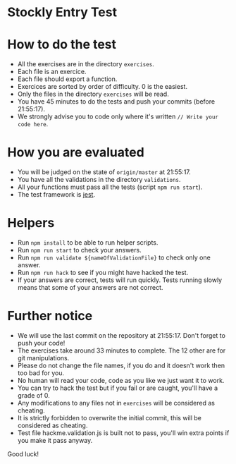 # Stockly Entry Test

# How to do the test

 - All the exercises are in the directory `exercises`.
 - Each file is an exercice.
 - Each file should export a function.
 - Exercices are sorted by order of difficulty. 0 is the easiest.
 - Only the files in the directory `exercises` will be read.
 - You have 45 minutes to do the tests and push your commits (before 21:55:17).
 - We strongly advise you to code only where it's written `// Write your code here`.

# How you are evaluated

 - You will be judged on the state of `origin/master` at 21:55:17.
 - You have all the validations in the directory `validations`.
 - All your functions must pass all the tests (script `npm run start`).
 - The test framework is [jest](https://jestjs.io/).

# Helpers

 - Run `npm install` to be able to run helper scripts.
 - Run `npm run start` to check your answers.
 - Run `npm run validate ${nameOfValidationFile}` to check only one answer.
 - Run `npm run hack` to see if you might have hacked the test.
 - If your answers are correct, tests will run quickly. Tests running slowly means that some of your answers are not correct.

# Further notice

 - We will use the last commit on the repository at 21:55:17. Don't forget to push your code!
 - The exercises take around 33 minutes to complete. The 12 other are for git manipulations.
 - Please do not change the file names, if you do and it doesn't work then too bad for you.
 - No human will read your code, code as you like we just want it to work.
 - You can try to hack the test but if you fail or are caught, you'll have a grade of 0.
 - Any modifications to any files not in `exercises` will be considered as cheating.
 - It is strictly forbidden to overwrite the initial commit, this will be considered as cheating.
 - Test file hackme.validation.js is built not to pass, you'll win extra points if you make it pass anyway.

Good luck!
